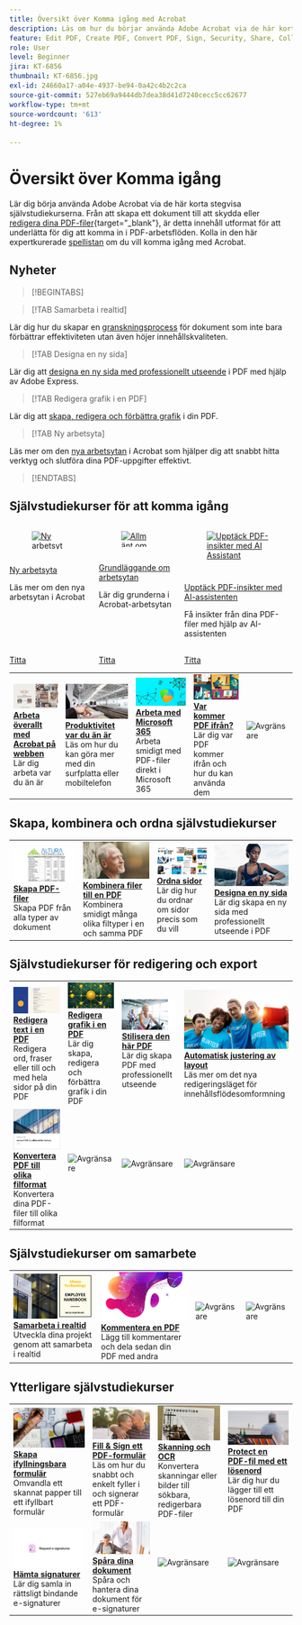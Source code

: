 ```yaml
---
title: Översikt över Komma igång med Acrobat
description: Läs om hur du börjar använda Adobe Acrobat via de här korta (1-2 min) stegvisa självstudiekurserna
feature: Edit PDF, Create PDF, Convert PDF, Sign, Security, Share, Collaboration, Workspace
role: User
level: Beginner
jira: KT-6856
thumbnail: KT-6856.jpg
exl-id: 24660a17-a04e-4937-be94-0a42c4b2c2ca
source-git-commit: 527eb69a9444db7dea38d41d7240cecc5cc62677
workflow-type: tm+mt
source-wordcount: '613'
ht-degree: 1%

---
```


# Översikt över Komma igång

Lär dig börja använda Adobe Acrobat via de här korta stegvisa självstudiekurserna. Från att skapa ett dokument till att skydda eller [redigera dina PDF-filer](https://www.adobe.com/se/acrobat/online/pdf-editor.html){target="_blank"}, är detta innehåll utformat för att underlätta för dig att komma in i PDF-arbetsflöden. Kolla in den här expertkurerade [spellistan](https://experienceleague.adobe.com/en/playlists/acrobat-get-started-business-users) om du vill komma igång med Acrobat.

## Nyheter

>[!BEGINTABS]

>[!TAB Samarbeta i realtid]

Lär dig hur du skapar en [granskningsprocess](collaborate.md) för dokument som inte bara förbättrar effektiviteten utan även höjer innehållskvaliteten.

>[!TAB Designa en ny sida]

Lär dig att [designa en ny sida med professionellt utseende](add-custom-page.md) i PDF med hjälp av Adobe Express.

>[!TAB Redigera grafik i en PDF]

Lär dig att [skapa, redigera och förbättra grafik](edit-graphics.md) i din PDF.

>[!TAB Ny arbetsyta]

Läs mer om den [nya arbetsytan](new-workspace.md) i Acrobat som hjälper dig att snabbt hitta verktyg och slutföra dina PDF-uppgifter effektivt.

>[!ENDTABS]

## Självstudiekurser för att komma igång

<!-- START CARDS HTML - DO NOT MODIFY BY HAND -->
<div class="columns">
    <div class="column is-half-tablet is-half-desktop is-one-third-widescreen" aria-label="New workspace experience">
        <div class="card" style="height: 100%; display: flex; flex-direction: column; height: 100%;">
            <div class="card-image">
                <figure class="image x-is-16by9">
                    <a href="https://experienceleague.adobe.com/en/docs/document-cloud-learn/acrobat-learning/getting-started/new-workspace" title="Ny arbetsyta" target="_blank" rel="referrer">
                        <img class="is-bordered-r-small" src="https://experienceleague.adobe.com/en/docs/document-cloud-learn/acrobat-learning/getting-started/media_1fd7846c8083ccd0da406c6abf96fe746d9b4539e.png?width=400&format=webply&optimize=medium" alt="Ny arbetsyta"
                             style="width: 100%; aspect-ratio: 16 / 9; object-fit: cover; overflow: hidden; display: block; margin: auto;">
                    </a>
                </figure>
            </div>
            <div class="card-content is-padded-small" style="display: flex; flex-direction: column; flex-grow: 1; justify-content: space-between;">
                <div class="top-card-content">
                    <p class="headline is-size-6 has-text-weight-bold">
                        <a href="https://experienceleague.adobe.com/en/docs/document-cloud-learn/acrobat-learning/getting-started/new-workspace" target="_blank" rel="referrer" title="Ny arbetsyta">Ny arbetsyta</a>
                    </p>
                    <p class="is-size-6">Läs mer om den nya arbetsytan i Acrobat</p>
                </div>
                <a href="https://experienceleague.adobe.com/en/docs/document-cloud-learn/acrobat-learning/getting-started/new-workspace" target="_blank" rel="referrer" class="spectrum-Button spectrum-Button--outline spectrum-Button--primary spectrum-Button--sizeM" style="align-self: flex-start; margin-top: 1rem;">
                    <span class="spectrum-Button-label has-no-wrap has-text-weight-bold">Titta</span>
                </a>
            </div>
        </div>
    </div>
    <div class="column is-half-tablet is-half-desktop is-one-third-widescreen" aria-label="Workspace basics">
        <div class="card" style="height: 100%; display: flex; flex-direction: column; height: 100%;">
            <div class="card-image">
                <figure class="image x-is-16by9">
                    <a href="https://experienceleague.adobe.com/en/docs/document-cloud-learn/acrobat-learning/getting-started/get-to-know-the-acrobat-dc-interface" title="Allmänt om arbetsytan" target="_blank" rel="referrer">
                        <img class="is-bordered-r-small" src="https://experienceleague.adobe.com/en/docs/document-cloud-learn/acrobat-learning/getting-started/media_1829b23b3d26ba9ab2687a87be27ecf1b2adde71e.png?width=400&format=webply&optimize=medium" alt="Allmänt om arbetsytan"
                             style="width: 100%; aspect-ratio: 16 / 9; object-fit: cover; overflow: hidden; display: block; margin: auto;">
                    </a>
                </figure>
            </div>
            <div class="card-content is-padded-small" style="display: flex; flex-direction: column; flex-grow: 1; justify-content: space-between;">
                <div class="top-card-content">
                    <p class="headline is-size-6 has-text-weight-bold">
                        <a href="https://experienceleague.adobe.com/en/docs/document-cloud-learn/acrobat-learning/getting-started/get-to-know-the-acrobat-dc-interface" target="_blank" rel="referrer" title="Allmänt om arbetsytan">Grundläggande om arbetsytan</a>
                    </p>
                    <p class="is-size-6">Lär dig grunderna i Acrobat-arbetsytan</p>
                </div>
                <a href="https://experienceleague.adobe.com/en/docs/document-cloud-learn/acrobat-learning/getting-started/get-to-know-the-acrobat-dc-interface" target="_blank" rel="referrer" class="spectrum-Button spectrum-Button--outline spectrum-Button--primary spectrum-Button--sizeM" style="align-self: flex-start; margin-top: 1rem;">
                    <span class="spectrum-Button-label has-no-wrap has-text-weight-bold">Titta</span>
                </a>
            </div>
        </div>
    </div>
    <div class="column is-half-tablet is-half-desktop is-one-third-widescreen" aria-label="Discover PDF insights with the AI Assistant">
        <div class="card" style="height: 100%; display: flex; flex-direction: column; height: 100%;">
            <div class="card-image">
                <figure class="image x-is-16by9">
                    <a href="https://experienceleague.adobe.com/en/docs/document-cloud-learn/acrobat-learning/getting-started/ai-assistant" title="Upptäck PDF-insikter med AI Assistant" target="_blank" rel="referrer">
                        <img class="is-bordered-r-small" src="https://experienceleague.adobe.com/en/docs/document-cloud-learn/acrobat-learning/getting-started/media_12db4e53771239c4c355e54868bb8c2d72912cf58.png?width=400&format=webply&optimize=medium" alt="Upptäck PDF-insikter med AI Assistant"
                             style="width: 100%; aspect-ratio: 16 / 9; object-fit: cover; overflow: hidden; display: block; margin: auto;">
                    </a>
                </figure>
            </div>
            <div class="card-content is-padded-small" style="display: flex; flex-direction: column; flex-grow: 1; justify-content: space-between;">
                <div class="top-card-content">
                    <p class="headline is-size-6 has-text-weight-bold">
                        <a href="https://experienceleague.adobe.com/en/docs/document-cloud-learn/acrobat-learning/getting-started/ai-assistant" target="_blank" rel="referrer" title="Upptäck PDF-insikter med AI Assistant">Upptäck PDF-insikter med AI-assistenten</a>
                    </p>
                    <p class="is-size-6">Få insikter från dina PDF-filer med hjälp av AI-assistenten</p>
                </div>
                <a href="https://experienceleague.adobe.com/en/docs/document-cloud-learn/acrobat-learning/getting-started/ai-assistant" target="_blank" rel="referrer" class="spectrum-Button spectrum-Button--outline spectrum-Button--primary spectrum-Button--sizeM" style="align-self: flex-start; margin-top: 1rem;">
                    <span class="spectrum-Button-label has-no-wrap has-text-weight-bold">Titta</span>
                </a>
            </div>
        </div>
    </div>
</div>
<!-- END CARDS HTML - DO NOT MODIFY BY HAND -->

<table style="table-layout:fixed">
<tr>
  <td>
    <a href="acrobatweb.md">
      <img alt="Arbeta överallt med Acrobat web" src="../assets/acrobat-web.png" />
    </a>
    <div>
    <a href="acrobatweb.md"><strong>Arbeta överallt med Acrobat på webben</strong></a>
    </div>
    Lär dig arbeta var du än är
    <br>
  </td>
  <td>
    <a href="productivity.md">
      <img alt="Produktivitet i farten" src="../assets/productivity.png" />
    </a>
    <div>
    <a href="productivity.md"><strong>Produktivitet var du än är</strong></a>
    </div>
    Läs om hur du kan göra mer med din surfplatta eller mobiltelefon
    <br>
  </td>
  <td>
      <a href="../integrate/integrate-overview.md#microsoft">
        <img alt="Arbeta med Microsoft 365" src="../assets/microsoft-365.png" />
      </a>
      <div>
      <a href="../integrate/integrate-overview.md#microsoft"><strong>Arbeta med Microsoft 365</strong></a>
      </div>
      Arbeta smidigt med PDF-filer direkt i Microsoft 365
      <br> 
  </td>
  <td>
      <a href="where-do-pdfs-come-from.md">
        <img alt="Var kommer PDF ifrån?" src="../assets/where-pdfs.png" />
      </a>
      <div>
      <a href="where-do-pdfs-come-from.md"><strong>Var kommer PDF ifrån?</strong></a>
      </div>
      Lär dig var PDF kommer ifrån och hur du kan använda dem
      <br>
  </td>
  <td>
    <img alt="Avgränsare" src="../assets/Whitespacer.png" />
      <div>
      <br>
  </td>
</tr>
</table>

## Skapa, kombinera och ordna självstudiekurser

<table style="table-layout:fixed">
  <tr>
    <td>
      <a href="create-pdf.md">
        <img alt="Skapa PDF-filer" src="../assets/create.png" />
      </a>
      <div>
      <a href="create-pdf.md"><strong>Skapa PDF-filer</strong></a>
      </div>
      Skapa PDF från alla typer av dokument
      <br>
    </td>
    <td>
      <a href="combine-to-pdf.md">
        <img alt="Kombinera filer till en PDF" src="../assets/combine.png" />
      </a>
      <div>
      <a href="combine-to-pdf.md"><strong>Kombinera filer till en PDF</strong></a>
      </div>
      Kombinera smidigt många olika filtyper i en och samma PDF
      <br>
    </td>
    <td>
      <a href="organize.md">
        <img alt="Ordna sidor" src="../assets/organize-pages.png" />
      </a>
      <div>
      <a href="organize.md"><strong>Ordna sidor</strong></a>
      </div>
      Lär dig hur du ordnar om sidor precis som du vill
      <br>
    </td>
    <td>
      <a href="add-custom-page.md">
        <img alt="Designa en ny sida" src="../assets/design.png" />
      </a>
      <div>
      <a href="add-custom-page.md"><strong>Designa en ny sida</strong></a>
      </div>
     Lär dig skapa en ny sida med professionellt utseende i PDF
      <br>
    </td>
  </tr>
  </table>

## Självstudiekurser för redigering och export

<table style="table-layout:fixed">
  <tr>
    <td>
      <a href="edit-pdf.md">
        <img alt="Redigera text i en PDF" src="../assets/edit-text.png" />
      </a>
      <div>
      <a href="edit-pdf.md"><strong>Redigera text i en PDF</strong></a>
      </div>
      Redigera ord, fraser eller till och med hela sidor på din PDF
      <br>
    </td>
    <td>
      <a href="edit-graphics.md">
        <img alt="Redigera grafik i en PDF" src="../assets/edit-graphics.png" />
      </a>
      <div>
      <a href="edit-graphics.md"><strong>Redigera grafik i en PDF</strong></a>
      </div>
      Lär dig skapa, redigera och förbättra grafik i din PDF
      <br>
    </td>
    <td>
      <a href="stylize-this-pdf.md">
        <img alt="Stilisera denna PDF" src="../assets/stylize-pdf.png" />
      </a>
      <div>
      <a href="stylize-this-pdf.md"><strong>Stilisera den här PDF</strong></a>
      </div>
      Lär dig skapa PDF med professionellt utseende
      <br>
    </td>
   <td>
      <a href="auto-adjust-layout.md">
        <img alt="Automatisk justering av layout" src="../assets/auto-adjust.png" />
      </a>
      <div>
      <a href="auto-adjust-layout.md"><strong>Automatisk justering av layout</strong></a>
      </div>
      Läs mer om det nya redigeringsläget för innehållsflödesomformning
      <br>
    </td>
  </tr>
    <td>
      <a href="export-pdf.md">
        <img alt="Konvertera PDF till olika filformat" src="../assets/convert.png" />
      </a>
      <div>
      <a href="export-pdf.md"><strong>Konvertera PDF till olika filformat</strong></a>
      </div>
      Konvertera dina PDF-filer till olika filformat
      <br>
    </td>
    <td>
   <img alt="Avgränsare" src="../assets/Grayspacer.png" />
    <div>
    <br>
  </td>
  <td>
   <img alt="Avgränsare" src="../assets/Grayspacer.png" />
    <div>
    <br>
  </td>
   <td>
   <img alt="Avgränsare" src="../assets/Grayspacer.png" />
    <div>
    <br>
  </td>
</tr>
</table>

## Självstudiekurser om samarbete

<table style="table-layout:fixed">
  <tr>
    <td>
      <a href="collaborate.md">
        <img alt="Samarbeta i realtid" src="../assets/collaborate.png" />
      </a>
      <div>
      <a href="collaborate.md"><strong>Samarbeta i realtid</strong></a>
      </div>
      Utveckla dina projekt genom att samarbeta i realtid
    </td>
    <td>
      <a href="comment-on-pdf-files.md">
        <img alt="Kommentera en PDF" src="../assets/comment.png" />
      </a>
      <div>
      <a href="comment-on-pdf-files.md"><strong>Kommentera en PDF</strong></a>
      </div>
      Lägg till kommentarer och dela sedan din PDF med andra
      <br>
    </td>
    <td>
    <img alt="Avgränsare" src="../assets/Whitespacer.png" />
      <div>
      <br>
    </td>
    <td>
    <img alt="Avgränsare" src="../assets/Whitespacer.png" />
      <div>
      <br>
    </td>
</tr>
</table>

## Ytterligare självstudiekurser

<table style="table-layout:fixed">
<tr>
  <td>
    <a href="create-fillable-forms.md">
      <img alt="Skapa ifyllningsbara formulär" src="../assets/fillable-forms.png" />
    </a>
    <div>
      <a href="create-fillable-forms.md"><strong>Skapa ifyllningsbara formulär</strong></a>
      </div>
      Omvandla ett skannat papper till ett ifyllbart formulär
      <br>
  </td>
  <td>
    <a href="fill-and-sign.md">
      <img alt="Fill &amp; Sign ett PDF-formulär" src="../assets/fill-sign.png" />
    </a>
    <div>
    <a href="fill-and-sign.md"><strong>Fill &amp; Sign ett PDF-formulär</strong></a>
    </div>
    Läs om hur du snabbt och enkelt fyller i och signerar ett PDF-formulär
    <br>
  </td>
  <td>
    <a href="scan-and-ocr.md">
      <img alt="Skanning &amp; OCR" src="../assets/scan.png" />
    </a>
    <div>
    <a href="scan-and-ocr.md"><strong>Skanning och OCR</strong></a>
    </div>
    Konvertera skanningar eller bilder till sökbara, redigerbara PDF-filer
    <br>
  </td>
  <td>
    <a href="password-protect.md">
      <img alt="Protect en PDF-fil med ett lösenord" src="../assets/protect.png" />
    </a>
    <div>
    <a href="password-protect.md"><strong>Protect en PDF-fil med ett lösenord</strong></a>
    </div>
    Lär dig hur du lägger till ett lösenord till din PDF
    <br>
  </td>
</tr>
<tr>
  <td>
    <a href="signatures.md">
      <img alt="Hämta signaturer" src="../assets/signatures.png" />
    </a>
    <div>
    <a href="signatures.md"><strong>Hämta signaturer</strong></a>
    </div>
    Lär dig samla in rättsligt bindande e-signaturer
    <br>
  </td>
  <td>
    <a href="track.md">
      <img alt="Spåra dina dokument" src="../assets/track.png" />
    </a>
    <div>
    <a href="track.md"><strong>Spåra dina dokument</strong></a>
    </div>
    Spåra och hantera dina dokument för e-signaturer
    <br>
  </td>
  <td>
   <img alt="Avgränsare" src="../assets/Grayspacer.png" />
    <div>
    <br>
  </td>
  <td>
   <img alt="Avgränsare" src="../assets/Grayspacer.png" />
    <div>
    <br>
  </td>
</tr>
</table>
